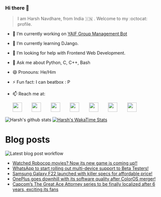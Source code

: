 ### Hi there 👋

> I am Harsh Navdhare, from India :india: . Welcome to my :octocat: profile.

* 🔭 I’m currently working on [YAIF Group Management Bot](https://github.com/YAIFoundation/YAR_Manager_Bot)
* 🌱 I’m currently learning DJango.
* 🤔 I’m looking for help with Frontend Web Development.
* 💬 Ask me about Python, C, C++, Bash
* 😄 Pronouns: He/Him
* ⚡ Fun fact: I can beatbox : P
* 📫 Reach me at: 
 

    [<img src="https://simpleicons.org/icons/instagram.svg" width="30">](https://www.instagram.com/plus_infinity.hn) &nbsp;&nbsp;&nbsp;&nbsp;&nbsp;&nbsp;
    [<img src="https://simpleicons.org/icons/facebook.svg" width="30">](https://www.facebook.com/harsh.navdhare.infinity) &nbsp;&nbsp;&nbsp;&nbsp;&nbsp;&nbsp; 
    [<img src="https://simpleicons.org/icons/twitter.svg" width="30">](https://twitter.com/hnavdhare) &nbsp;&nbsp;&nbsp;&nbsp;&nbsp;&nbsp; 
    [<img src="https://simpleicons.org/icons/xdadevelopers.svg" width="30">](https://forum.xda-developers.com/member.php?u=8122486) &nbsp;&nbsp;&nbsp;&nbsp;&nbsp;&nbsp; 
    [<img src="https://simpleicons.org/icons/telegram.svg" width="30">](https://t.me/infinitEplus) &nbsp;&nbsp;&nbsp;&nbsp;&nbsp;&nbsp;
    [<img src="https://simpleicons.org/icons/snapchat.svg" width="30">](https://www.snapchat.com/add/plus.infinity) &nbsp;&nbsp;&nbsp;&nbsp;&nbsp;&nbsp; 
    [<img src="https://simpleicons.org/icons/gmail.svg" width="30">](mailto:navdhareharsh2001@gmail.com)

 
 

![Harsh's github stats](https://github-readme-stats-infinity-plus.vercel.app/api?username=infinity-plus&show_icons=true&count_private=true&theme=dark) [![Harsh's WakaTime Stats](https://github-readme-stats-infinity-plus.vercel.app/api/wakatime?username=infinity_plus&theme=dark)](https://wakatime.com/@infinity_plus)

# Blog posts

![Latest blog post workflow](https://github.com/infinity-plus/infinity-plus/workflows/Latest%20blog%20post%20workflow/badge.svg)

<!-- BLOG-POST-LIST:START -->
- [Watched Robocop movies? Now its new game is coming up!!](https://spadebee.com/2021/07/07/watched-robocop-movies-now-its-new-game-is-coming-up/?utm_source=rss&utm_medium=rss&utm_campaign=watched-robocop-movies-now-its-new-game-is-coming-up)
- [WhatsApp to start rolling out multi-device support to Beta Testers!](https://spadebee.com/2021/07/06/whatsapp-to-start-rolling-out-multi-device-support-to-beta-testers/?utm_source=rss&utm_medium=rss&utm_campaign=whatsapp-to-start-rolling-out-multi-device-support-to-beta-testers)
- [Samsung Galaxy F22 launched with killer specs for affordable price!](https://spadebee.com/2021/07/06/samsung-galaxy-f22-launched-with-killer-specs-for-affordable-price/?utm_source=rss&utm_medium=rss&utm_campaign=samsung-galaxy-f22-launched-with-killer-specs-for-affordable-price)
- [OnePlus goes downhill with its software quality after ColorOS merger!](https://spadebee.com/2021/07/04/oneplus-goes-downhill-with-its-software-quality-after-coloros-merger/?utm_source=rss&utm_medium=rss&utm_campaign=oneplus-goes-downhill-with-its-software-quality-after-coloros-merger)
- [Capcom’s The Great Ace Attorney series to be finally localized after 6 years, exciting its fans](https://spadebee.com/2021/07/04/capcoms-the-great-ace-attorney-series-to-be-finally-localized-after-6-years-exciting-its-fans/?utm_source=rss&utm_medium=rss&utm_campaign=capcoms-the-great-ace-attorney-series-to-be-finally-localized-after-6-years-exciting-its-fans)
<!-- BLOG-POST-LIST:END -->

